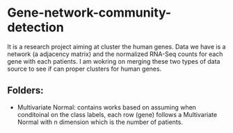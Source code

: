 # Gene-network-community-detection
It is a research project aiming at cluster the human genes. Data we have is a network (a adjacency matrix) and the normalized RNA-Seq counts for each gene with each patients. I am wokring on merging these two types of data source to see if can proper clusters for human genes.

## Folders:
* Multivariate Normal:
   contains works based on assuming when conditoinal on the class labels, each row (gene) follows a Multivariate Normal with n dimension which is the number of patients.

